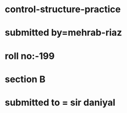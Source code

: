 # control-structure-practice
# submitted by=mehrab-riaz
# roll no:-199
# section B
# submitted to = sir daniyal
